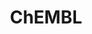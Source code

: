 ---
bigquery: https://console.cloud.google.com/bigquery?p=patents-public-data&d=ebi_chembl&page=dataset
citation: '"The ChEMBL database in 2017." Anna Gaulton, Anne Hersey, Michał Nowotka,
  A Patrícia Bento, Jon Chambers, David Mendez, Prudence Mutowo, Francis Atkinson,
  Louisa J Bellis, Elena Cibrián-Uhalte, Mark Davies, Nathan Dedman, Anneli Karlsson,
  María Paula Magariños, John P Overington, George Papadatos, Ines Smit, Andrew R
  Leach Nucleic acids Research (2017) 45 (Database Issue), D945-D954'
contributors: European Bioinformatics Institute
cost: None
description: ChEMBL Data is a manually curated database of small molecules used in
  drug discovery, including information about existing patented drugs.
documentation: 'schema: https://www.ebi.ac.uk/chembl/db_schema


  '
last_edit: 04/08/2022, 18:55:20
location: https://console.cloud.google.com/marketplace/product/google_patents_public_datasets/chembl
maintained_by: EMBL-EBI, an outstation of European Molecular Biology Laboratory
related_publications: '

  ChEMBL: towards direct deposition of bioassay data.


  Mendez D, Gaulton A, Bento AP, Chambers J, De Veij M, Félix E, Magariños MP, Mosquera
  JF, Mutowo P, Nowotka M, Gordillo-Marañón M, Hunter F, Junco L, Mugumbate G, Rodriguez-Lopez
  M, Atkinson F, Bosc N, Radoux CJ, Segura-Cabrera A, Hersey A, Leach AR.


  — Nucleic Acids Res. 2019; 47(D1):D930-D940. doi: 10.1093/nar/gky1075

  '
schema_fields:
- domain_type
- curation_comment
- major_class
- drug_record_id
- confidence_score
- mec_id
- year
- ref_type
- stem
- l3
- warning_description
- standard_flag
- num_lipinski_ro5_violations
- chirality
- polymer_flag
- strength
- targrel_id
- as_id
- hrac_code
- innovator_company
- pchembl_value
- approval_date
- component_type
- cx_most_bpka
- standard_text_value
- db_source
- related_tid
- sequence_md5sum
- aromatic_rings
- hbd_lipinski
- target_mapping
- l4
- hba_lipinski
- prod_pat_id
- mol_hrac_id
- job_id
- site_name
- homologue
- doi
- ddd_admr
- company
- standard_inchi
- assay_class_id
- domain_id
- accession
- mechanism_comment
- frac_code
- class_type
- enzyme_tid
- hba
- mc_organism
- warning_country
- assay_cell_type
- assay_source
- comp_class_id
- compsyn_id
- species_group_flag
- res_stem_id
- go_id
- cell_name
- met_conversion
- parent_molregno
- qed_weighted
- smid
- cell_source_tissue
- assay_type
- level2_description
- tid_fixed
- updated_on
- orig_description
- withdrawn_flag
- compound_name
- l7
- biocomp_id
- patent_use_code
- binding_site_comment
- pathway_id
- bto_id
- dosed_ingredient
- mecref_id
- warning_year
- nda_type
- psa
- formulation_id
- level1
- parent_type
- updated_by
- route
- usan_stem
- efo_id
- substrate_record_id
- compd_id
- description
- active_molregno
- publication_number
- level4
- authors
- acd_logp
- journal
- assay_id
- name
- selectivity_comment
- last_page
- sei
- ref_url
- upper_value
- standard_units
- volume
- drug_product_flag
- caloha_id
- bei
- organism
- alert_set_id
- action_type
- drug_substance_flag
- lle
- downgraded
- normal_range_max
- bao_endpoint
- ad_type
- start_position
- hbd
- tbl
- prediction_method
- parent_go_id
- subgroup
- max_phase
- level2
- indref_id
- ap_id
- src_description
- patent_id
- src_compound_id
- standard_type
- cell_description
- text_value
- molregno
- definition
- enzyme_name
- ref_id
- metabolite_record_id
- component_synonym
- relation
- normal_range_min
- cell_ontology_id
- tax_id
- cell_source_tax_id
- assay_subcellular_fraction
- target_type
- black_box_warning
- path
- stat
- published_relation
- molecule_type
- num_alerts
- level3_description
- withdrawn_country
- patent_expire_date
- actsm_id
- potential_duplicate
- who_extra
- published_value
- src_assay_id
- relationship_type
- comments
- idx
- first_in_class
- parent_id
- patent_no
- status
- num_ro5_violations
- assay_desc
- tid
- title
- efo_term
- bao_id
- withdrawn_reason
- ddd_id
- synonyms
- end_position
- site_residues
- usan_stem_definition
- disease_efficacy
- mutation
- chebi_par_id
- drugind_id
- rgid
- chembl_id
- assay_category
- warning_class
- usan_substem
- therapeutic_flag
- label
- ro3_pass
- level1_description
- cl_lincs_id
- short_name
- protein_class_desc
- protein_class_id
- rtb
- isoform
- oc_id
- cellosaurus_id
- cpd_str_alert_id
- entity_type
- uo_units
- cell_source_organism
- record_id
- sequence
- domain_description
- targcomp_id
- cell_id
- acd_logd
- units
- cx_logd
- result_flag
- helm_notation
- class_level
- l6
- syn_type
- irac_class_id
- submission_date
- hrac_class_id
- molsyn_id
- target_desc
- metref_id
- acd_most_bpka
- src_id
- assay_strain
- level4_description
- doc_id
- source
- mw_monoisotopic
- applicant_full_name
- predbind_id
- creation_date
- molecular_species
- type
- ddd_comment
- usan_stem_id
- max_phase_for_ind
- availability_type
- value
- mechanism_of_action
- ridx
- mc_tax_id
- doc_type
- activity_id
- warning_type
- alert_name
- cx_logp
- relationship_desc
- parameter_type
- assay_test_type
- mol_atc_id
- warning_id
- aspect
- domain_name
- pref_name
- standard_value
- research_stem
- curated_by
- met_id
- standard_upper_value
- l8
- inorganic_flag
- atc_code
- met_comment
- irac_code
- source_domain_id
- mesh_id
- bao_format
- delist_flag
- canonical_smiles
- l5
- previous_company
- parenteral
- protein_class_synonym
- issue
- relationship
- withdrawn_class
- direct_interaction
- alogp
- activity_comment
- qudt_units
- heavy_atoms
- co_stem_id
- src_short_name
- tissue_id
- first_page
- trade_name
- first_approval
- mc_target_name
- acd_most_apka
- mol_irac_id
- comp_go_id
- ingredient
- clo_id
- topical
- indication_class
- cidx
- standard_inchi_key
- assay_organism
- molfile
- level3
- active_ingredient
- version
- assay_tax_id
- ddd_value
- frac_class_id
- ass_cls_map_id
- pubmed_id
- withdrawn_year
- published_units
- l1
- cx_most_apka
- smarts
- assay_param_id
- component_id
- warnref_id
- log_id
- product_id
- prodrug
- abstract
- full_molformula
- structure_type
- dosage_form
- sitecomp_id
- db_version
- published_type
- who_name
- full_mwt
- uberon_id
- parameter_value
- le
- site_id
- protclasssyn_id
- assay_tissue
- set_name
- mesh_heading
- mc_target_type
- std_act_id
- toid
- data_validity_comment
- pathway_key
- stem_class
- mc_target_accession
- standard_relation
- variant_id
- entity_id
- alert_id
- annotation
- l2
- activity_count
- aidx
- last_active
- compound_key
- country
- oral
- molecular_mechanism
- usan_year
- confidence
- priority
- level5
- mol_frac_id
- natural_product
- ddd_units
- mw_freebase
shortname: chembl
tags:
- biotechnology
- health
- chemical
- bioinformatics
- medical
terms_of_use: CC BY-SA 3.0
title: ChEMBL
uuid: e232a192-965c-4ec9-904c-155b6dfe56c5
---